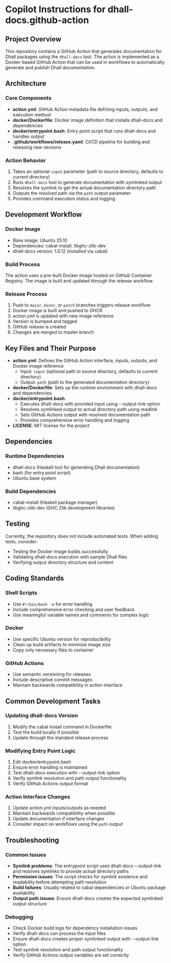 # Copilot Instructions for dhall-docs.github-action

## Project Overview

This repository contains a GitHub Action that generates documentation for Dhall packages using the `dhall-docs` tool. The action is implemented as a Docker-based GitHub Action that can be used in workflows to automatically generate and publish Dhall documentation.

## Architecture

### Core Components

- **action.yml**: GitHub Action metadata file defining inputs, outputs, and execution method
- **docker/Dockerfile**: Docker image definition that installs dhall-docs and dependencies  
- **docker/entrypoint.bash**: Entry point script that runs dhall-docs and handles output
- **.github/workflows/release.yaml**: CI/CD pipeline for building and releasing new versions

### Action Behavior

1. Takes an optional `input` parameter (path to source directory, defaults to current directory)
2. Runs `dhall-docs` tool to generate documentation with symlinked output
3. Resolves the symlink to get the actual documentation directory path
4. Outputs the resolved path via the `path` output parameter
5. Provides command execution status and logging

## Development Workflow

### Docker Image
- Base image: Ubuntu 25.10
- Dependencies: cabal-install, libghc-zlib-dev
- dhall-docs version: 1.0.12 (installed via cabal)

### Build Process
The action uses a pre-built Docker image hosted on GitHub Container Registry. The image is built and updated through the release workflow.

### Release Process
1. Push to `major`, `minor`, or `patch` branches triggers release workflow
2. Docker image is built and pushed to GHCR
3. action.yml is updated with new image reference
4. Version is bumped and tagged
5. GitHub release is created
6. Changes are merged to master branch

## Key Files and Their Purpose

- **action.yml**: Defines the GitHub Action interface, inputs, outputs, and Docker image reference
  - Input: `input` (optional path to source directory, defaults to current directory)
  - Output: `path` (path to the generated documentation directory)
- **docker/Dockerfile**: Sets up the runtime environment with dhall-docs and dependencies
- **docker/entrypoint.bash**: 
  - Executes dhall-docs with provided input using --output-link option
  - Resolves symlinked output to actual directory path using readlink
  - Sets GitHub Actions output with resolved documentation path
  - Provides comprehensive error handling and logging
- **LICENSE**: MIT license for the project

## Dependencies

### Runtime Dependencies
- dhall-docs (Haskell tool for generating Dhall documentation)
- bash (for entry point script)
- Ubuntu base system

### Build Dependencies  
- cabal-install (Haskell package manager)
- libghc-zlib-dev (GHC Zlib development libraries)

## Testing

Currently, the repository does not include automated tests. When adding tests, consider:
- Testing the Docker image builds successfully
- Validating dhall-docs execution with sample Dhall files
- Verifying output directory structure and content

## Coding Standards

### Shell Scripts
- Use `#!/bin/bash -e` for error handling
- Include comprehensive error checking and user feedback
- Use meaningful variable names and comments for complex logic

### Docker
- Use specific Ubuntu version for reproducibility
- Clean up build artifacts to minimize image size
- Copy only necessary files to container

### GitHub Actions
- Use semantic versioning for releases
- Include descriptive commit messages
- Maintain backwards compatibility in action interface

## Common Development Tasks

### Updating dhall-docs Version
1. Modify the cabal install command in Dockerfile
2. Test the build locally if possible
3. Update through the standard release process

### Modifying Entry Point Logic
1. Edit docker/entrypoint.bash
2. Ensure error handling is maintained
3. Test dhall-docs execution with --output-link option
4. Verify symlink resolution and path output functionality
5. Verify GitHub Actions output format

### Action Interface Changes
1. Update action.yml inputs/outputs as needed
2. Maintain backwards compatibility when possible
3. Update documentation if interface changes
4. Consider impact on workflows using the `path` output

## Troubleshooting

### Common Issues
- **Symlink problems**: The entrypoint script uses dhall-docs --output-link and resolves symlinks to provide actual directory paths
- **Permission issues**: The script checks for symlink existence and readability before attempting path resolution
- **Build failures**: Usually related to cabal dependencies or Ubuntu package availability
- **Output path issues**: Ensure dhall-docs creates the expected symlinked output structure

### Debugging
- Check Docker build logs for dependency installation issues
- Verify dhall-docs can process the input files
- Ensure dhall-docs creates proper symlinked output with --output-link option
- Test symlink resolution and path output functionality
- Verify GitHub Actions output variables are set correctly